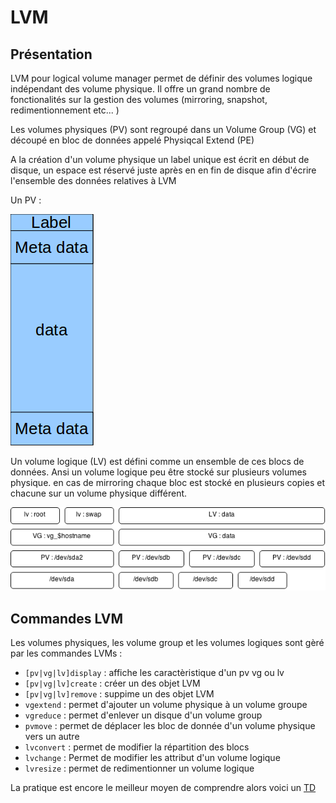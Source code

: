 # LVM

## Présentation

LVM pour logical volume manager permet de définir des volumes logique indépendant des volume physique. Il offre un grand nombre de fonctionalités sur la gestion des volumes (mirroring, snapshot, redimentionnement etc... )

Les volumes physiques (PV) sont regroupé dans un Volume Group (VG) et découpé en bloc de données appelé Physiqcal Extend (PE)

A la création d'un volume physique un label unique est écrit en début de disque, un espace est réservé juste après en en fin de disque afin d'écrire l'ensemble des données relatives à LVM

Un PV :

![lvmpv](./images/lvm-pv.png)

Un volume logique (LV) est défini comme un ensemble de ces blocs de données. Ansi un volume logique peu être stocké sur plusieurs volumes physique. en cas de mirroring chaque bloc est stocké en plusieurs copies et chacune sur un volume physique différent.

![lvm](./images/lvm.png)

## Commandes LVM

Les volumes physiques, les volume group et les volumes logiques sont gèré par les commandes LVMs :

* `[pv|vg|lv]display` : affiche les caractèristique d'un pv vg ou lv
* `[pv|vg|lv]create` : créer un des objet LVM
* `[pv|vg|lv]remove` : suppime un des objet LVM
* `vgextend` : permet d'ajouter un volume physique à un volume groupe
* `vgreduce` : permet d'enlever un disque d'un volume group
* `pvmove` : permet de déplacer les bloc de donnée d'un volume physique vers un autre
* `lvconvert` : permet de modifier la répartition des blocs
* `lvchange` : Permet de modifier les attribut d'un volume logique
* `lvresize` : permet de redimentionner un volume logique

La pratique est encore le meilleur moyen de comprendre alors voici un [TD](TD-lvm.md)
